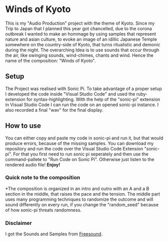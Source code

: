 # Winds of Kyoto

This is my "Audio Production" project with the theme of Kyoto. Since my Trip to Japan that I planned this year got chancelled, due to the corona outbreak I wanted to make an hommage by using samples that represent nature and asian culture, to evoke an image of an idillic
Japanese Temple somewhere on the country-side of Kyoto, that turns ritualistic and demonic during the night. The overarching Idea is to use
sounds that occur through the air, like swinging sounds, wind-chimes, chants and wind. Hence the name of the composition: "Winds of Kyoto".

## Setup

The Project was realised with Sonic Pi. To take advantage of a proper setup I developed the code inside "Visual Studio Code" and used the ruby-extension for syntax-highlighting. With the help of the "sonic-pi" extension in Visual Studio Code I can run the code on an opened sonic-pi instance. I also recorded a final "wav" for the final display.

## How to use

You can either copy and paste my code in sonic-pi and run it, but that would produce errors, because of the missing samples.
You can download my repository and run the code over the Visual Studio Code Extension "sonic-pi". For that you first need to run sonic pi seperately and then use the command-pallete to "Run Code on Sonic Pi". Otherwise just listen to the rendered audio file!
**Enjoy!**

### Quick note to the composition

*The composition is organized in an intro and outro with an A and a B section in the middle, that raises the pace and the tension.
The middle part uses many programming techniques to randomize the outcome and will sound differently on every run, if you change the "random_seed" because of how sonic-pi threats randomness.

### Disclaimer

I got the Sounds and Samples from [Freesound](https://freesound.org/). 